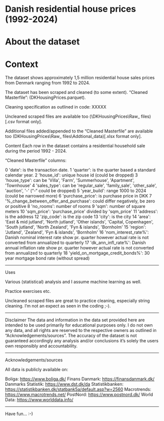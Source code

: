 # Danish residential house prices (1992-2024)

# About the dataset

# Context

The dataset shows approximately 1,5 million residential house sales prices from Denmark ranging from 1992 to 2024. 

The dataset has been scraped and cleaned (to some extent). “Cleaned Masterfile”: (DKHousingPrices.parquet). 

Cleaning specification as outlined in code: XXXXX

Uncleaned scraped files are available too (\DKHousingPrices\Raw_ files) [.csv format only].

Additional files added/appended to the “Cleaned Masterfile” are available too (DKHousingPrices\Raw_ files\Addtional_data)[.xlsx format only].

Content
Each row in the dataset contains a residential household sale during the period 1992 - 2024.

“Cleaned Masterfile” columns:

0 'date': is the transaction date.
1 'quarter': is the quarter based a standard calendar year.
2 'house_id': unique house id (could be dropped)
3 'house_type': can be 'Villa', 'Farm', 'Summerhouse', 'Apartment', 'Townhouse'
4 'sales_type': can be 'regular_sale', 'family_sale', 'other_sale', 'auction', '-' (“-“ could be dropped)
5 'year_build': range 1000 to 2024 (could be narrowed more)
6 'purchase_price': is purchase price in DKK
7 '%_change_between_offer_and_purchase': could differ negatively, be zero or positive
8 'no_rooms': number of rooms
9 'sqm': number of square meters
10 'sqm_price': 'purchase_price' divided by 'sqm_price'
11 'address': is the address
12 'zip_code': is the zip code
13 'city': is the city
14 'area': 'East & mid jutland', 'North jutland', 'Other islands', 'Capital, Copenhagen', 'South jutland', 'North Zealand', 'Fyn & islands', 'Bornholm'
15 'region': 'Jutland', 'Zealand', 'Fyn & islands', 'Bornholm'
16 'nom_interest_rate%': Danish nominal interest rate show pr. quarter however actual rate is not converted from annualized to quarterly
17 'dk_ann_infl_rate%': Danish annual inflation rate show pr. quarter however actual rate is not converted from annualized to quarterly 
18 'yield_on_mortgage_credit_bonds%': 30 year mortgage bond rate (without spread)

*************************************

Uses

Various (statistical) analysis and I assume machine learning as well. 

Practice exercises etc. 

Uncleaned scraped files are great to practice cleaning, especially string cleaning. I’m not an expect as seen in the coding ;-).

*************************************

Disclaimer
The data and information in the data set provided here are intended to be used primarily for educational purposes only. I do not own any data, and all rights are reserved to the respective owners as outlined in “Acknowledgements/sources”. The accuracy of the dataset is not guaranteed accordingly any analysis and/or conclusions it’s solely the users own responsibly and accountability.

*************************************

Acknowledgements/sources 

All data is publicly available on:

Boliga: https://www.boliga.dk/
Finans Danmark: https://finansdanmark.dk/
Danmarks Statistik: https://www.dst.dk/da
Statistikbanken: https://statistikbanken.dk/statbank5a/default.asp?w=2560
Macrotrends: https://www.macrotrends.net/ 
PostNord: https://www.postnord.dk/
World Data: https://www.worlddata.info/

*************************************

Have fun… :-)
